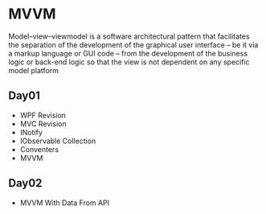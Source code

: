 # MVVM
Model–view–viewmodel is a software architectural pattern that facilitates the separation of the development of the graphical user interface – be it via a markup language or GUI code – from the development of the business logic or back-end logic so that the view is not dependent on any specific model platform

## Day01
* WPF Revision 
* MVC Revision
* INotify
* IObservable Collection
* Conventers
* MVVM 

## Day02
* MVVM With Data From API

